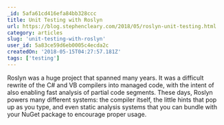 ```yaml
---
_id: 5afa61cd416efa84bb328ccc
title: Unit Testing with Roslyn
url: https://blog.stephencleary.com/2018/05/roslyn-unit-testing.html
category: articles
slug: 'unit-testing-with-roslyn'
user_id: 5a83ce59d6eb0005c4ecda2c
createdOn: '2018-05-15T04:27:57.181Z'
tags: ['testing']
---
```


Roslyn was a huge project that spanned many years. It was a difficult rewrite of the C# and VB compilers into managed code, with the intent of also enabling fast analysis of partial code segments. These days, Roslyn powers many different systems: the compiler itself, the little hints that pop up as you type, and even static analysis systems that you can bundle with your NuGet package to encourage proper usage.
